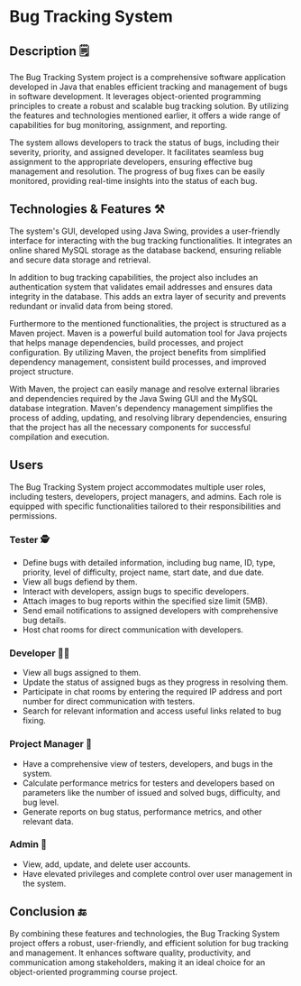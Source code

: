 # Bug Tracking System
## Description 🗒️
The Bug Tracking System project is a comprehensive software application developed in Java that enables efficient tracking and management of bugs in software development. It leverages object-oriented programming principles to create a robust and scalable bug tracking solution. By utilizing the features and technologies mentioned earlier, it offers a wide range of capabilities for bug monitoring, assignment, and reporting.

The system allows developers to track the status of bugs, including their severity, priority, and assigned developer. It facilitates seamless bug assignment to the appropriate developers, ensuring effective bug management and resolution. The progress of bug fixes can be easily monitored, providing real-time insights into the status of each bug.

## Technologies & Features ⚒️
The system's GUI, developed using Java Swing, provides a user-friendly interface for interacting with the bug tracking functionalities. It integrates an online shared MySQL storage as the database backend, ensuring reliable and secure data storage and retrieval.

In addition to bug tracking capabilities, the project also includes an authentication system that validates email addresses and ensures data integrity in the database. This adds an extra layer of security and prevents redundant or invalid data from being stored.

Furthermore to the mentioned functionalities, the project is structured as a Maven project. Maven is a powerful build automation tool for Java projects that helps manage dependencies, build processes, and project configuration. By utilizing Maven, the project benefits from simplified dependency management, consistent build processes, and improved project structure.

With Maven, the project can easily manage and resolve external libraries and dependencies required by the Java Swing GUI and the MySQL database integration. Maven's dependency management simplifies the process of adding, updating, and resolving library dependencies, ensuring that the project has all the necessary components for successful compilation and execution.

## Users 
The Bug Tracking System project accommodates multiple user roles, including testers, developers, project managers, and admins. Each role is equipped with specific functionalities tailored to their responsibilities and permissions. 

### Tester 🕵️
  - Define bugs with detailed information, including bug name, ID, type, priority, level of difficulty, project name, start date, and due date.
  - View all bugs defiend by them.
  - Interact with developers, assign bugs to specific developers.
  - Attach images to bug reports within the specified size limit (5MB).
  - Send email notifications to assigned developers with comprehensive bug details.
  - Host chat rooms for direct communication with developers.

### Developer 🧑‍💻
  - View all bugs assigned to them.
  - Update the status of assigned bugs as they progress in resolving them.
  - Participate in chat rooms by entering the required IP address and port number for direct communication with testers.
  - Search for relevant information and access useful links related to bug fixing.

### Project Manager 🤵
  - Have a comprehensive view of testers, developers, and bugs in the system.
  - Calculate performance metrics for testers and developers based on parameters like the number of issued and solved bugs, difficulty, and bug level.
  - Generate reports on bug status, performance metrics, and other relevant data.

### Admin 🦸
  - View, add, update, and delete user accounts.
  - Have elevated privileges and complete control over user management in the system.

##  Conclusion 🔚
By combining these features and technologies, the Bug Tracking System project offers a robust, user-friendly, and efficient solution for bug tracking and management. It enhances software quality, productivity, and communication among stakeholders, making it an ideal choice for an object-oriented programming course project.

